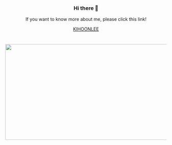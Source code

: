 

<div align="center">
  
### Hi there 👋

  <!--
[![Hits](https://hits.seeyoufarm.com/api/count/incr/badge.svg?url=https%3A%2F%2Fgithub.com%2FLiky98&count_bg=%2379C83D&title_bg=%23555555&icon=&icon_color=%23E7E7E7&title=hits&edge_flat=false)](https://hits.seeyoufarm.com)


<a href="https://forbetterdays.tistory.com/">
    <img 
        src="http://img.shields.io/badge/-For%20Better%20Days-655ced?style=flat&logo=tistory&link=https://forbetterdays.tistory.com/"
        style="height : auto; margin-left : 10px; margin-right : 10px;"/>
</a> 

  -->
  
If you want to know more about me, please click this link!

[KIHOONLEE](https://github.com/Liky98/KIHOONLEE)
#
  
<!-- ![Liky's GitHub stats](https://github-readme-stats.vercel.app/api?username=Liky98&show_icons=true&theme=dracula) -->


<!--![Top Langs](https://github-readme-stats.vercel.app/api/top-langs/?username=Liky98&layout=compact&theme=dracula) -->
<a href="https://www.gitanimals.org/en_US?utm_medium=image&utm_source=liky-yyy&utm_content=farm">
<img
  src="https://render.gitanimals.org/farms/liky-yyy"
  width="600"
  height="300"
/>
</a>

</div>
<!--
**Liky98/Liky98** is a ✨ _special_ ✨ repository because its `README.md` (this file) appears on your GitHub profile.



